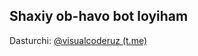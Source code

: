 <h2>Shaxiy ob-havo bot loyiham</h2>

<p>Dasturchi: <a href="https://t.me/visualcoderuz" target="_blank">@visualcoderuz (t.me)</a></p>
